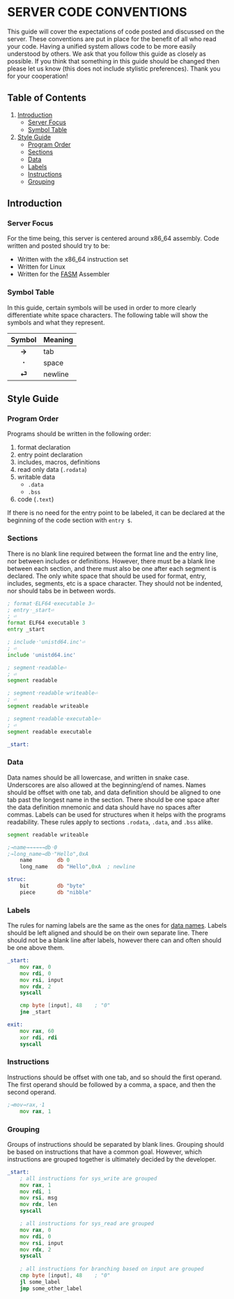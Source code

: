 

# SERVER CODE CONVENTIONS

This guide will cover the expectations of code posted and discussed on the server. These conventions are put in place for the benefit of all who read your code. Having a unified system allows code to be more easily understood by others. We ask that you follow this guide as closely as possible. If you think that something in this guide should be changed then please let us know (this does not include stylistic preferences). Thank you for your cooperation!

## Table of Contents

1. [Introduction](#introduction)
	- [Server Focus](#server-focus)
	- [Symbol Table](#symbol-table)
2. [Style Guide](#style-guide)
	- [Program Order](#program-order)
	- [Sections](#sections)
	- [Data](#data)
	- [Labels](#labels)
	- [Instructions](#instructions)
	- [Grouping](#grouping)


## Introduction

### Server Focus

For the time being, this server is centered around x86_64 assembly. Code written and posted should try to be:
- Written with the x86_64 instruction set
- Written for Linux
- Written for the [FASM](https://flatassembler.net/) Assembler

### Symbol Table

In this guide, certain symbols will be used in order to more clearly differentiate white space characters. The following table will show the symbols and what they represent.

| Symbol | Meaning  |
|:------:|----------|
| **→**  | tab      |
| **᛫**  | space		|
| **⏎**  | newline  |

## Style Guide

### Program Order

Programs should be written in the following order:
1. format declaration
2. entry point declaration
3. includes, macros, definitions
4. read only data (`.rodata`)
5. writable data
	- `.data`
	- `.bss`
6. code (`.text`)

If there is no need for the entry point to be labeled, it can be declared at the beginning of the code section with `entry $`.

### Sections

There is no blank line required between the format line and the entry line, nor between includes or definitions. However, there must be a blank line between each section, and there must also be one after each segment is declared. The only white space that should be used for format, entry, includes, segments, etc is a space character. They should not be indented, nor should tabs be in between words.

```asm
; format᛫ELF64᛫executable 3⏎
; entry᛫_start⏎
; ⏎
format ELF64 executable 3
entry _start

; include᛫'unistd64.inc'⏎
; ⏎
include 'unistd64.inc'

; segment᛫readable⏎
; ⏎
segment readable

; segment᛫readable᛫writeable⏎
; ⏎
segment readable writeable

; segment᛫readable᛫executable⏎
; ⏎
segment readable executable

_start:
```

### Data

Data names should be all lowercase, and written in snake case. Underscores are also allowed at the beginning/end of names. Names should be offset with one tab, and data definition should be aligned to one tab past the longest name in the section. There should be one space after the data definition mnemonic and data should have no spaces after commas. Labels can be used for structures when it helps with the programs readability. These rules apply to sections `.rodata`, `.data`, and `.bss` alike.

```asm
segment readable writeable

;→name→→→→→→db᛫0
;→long_name→db᛫"Hello",0xA
	name		db 0
	long_name	db "Hello",0xA	; newline

struc:
	bit			db "byte"
	piece		db "nibble"
```

### Labels

The rules for naming labels are the same as the ones for [data names](#data). Labels should be left aligned and should be on their own separate line. There should not be a blank line after labels, however there can and often should be one above them.

```asm
_start:
	mov	rax, 0
	mov	rdi, 0
	mov rsi, input
	mov rdx, 2
	syscall

	cmp byte [input], 48	; "0"
	jne _start

exit:
	mov rax, 60
	xor rdi, rdi
	syscall
```

### Instructions

Instructions should be offset with one tab, and so should the first operand. The first operand should be followed by a comma, a space, and then the second operand.

```asm
;→mov→rax,᛫1
	mov	rax, 1
```

### Grouping

Groups of instructions should be separated by blank lines. Grouping should be based on instructions that have a common goal. However, which instructions are grouped together is ultimately decided by the developer.

```asm
_start:
	; all instructions for sys_write are grouped
	mov	rax, 1
	mov	rdi, 1
	mov	rsi, msg
	mov	rdx, len
	syscall

	; all instructions for sys_read are grouped
	mov rax, 0
	mov	rdi, 0
	mov	rsi, input
	mov rdx, 2
	syscall
	
	; all instructions for branching based on input are grouped
	cmp byte [input], 48	; "0"
	jl some_label
	jmp some_other_label
```
